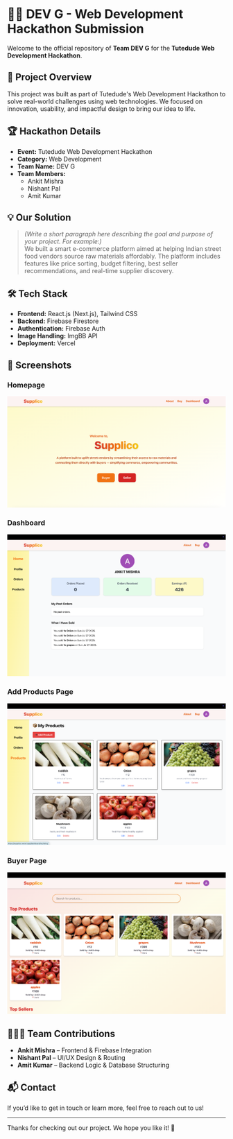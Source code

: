 # 🧑‍💻 DEV G - Web Development Hackathon Submission

Welcome to the official repository of **Team DEV G** for the **Tutedude Web Development Hackathon**.

## 🚀 Project Overview

This project was built as part of Tutedude's Web Development Hackathon to solve real-world challenges using web technologies. We focused on innovation, usability, and impactful design to bring our idea to life.

## 🏆 Hackathon Details

- **Event:** Tutedude Web Development Hackathon  
- **Category:** Web Development  
- **Team Name:** DEV G  
- **Team Members:**
  - Ankit Mishra  
  - Nishant Pal  
  - Amit Kumar  

## 💡 Our Solution

> *(Write a short paragraph here describing the goal and purpose of your project. For example:)*  
We built a smart e-commerce platform aimed at helping Indian street food vendors source raw materials affordably. The platform includes features like price sorting, budget filtering, best seller recommendations, and real-time supplier discovery.

## 🛠️ Tech Stack

- **Frontend:** React.js (Next.js), Tailwind CSS  
- **Backend:** Firebase Firestore  
- **Authentication:** Firebase Auth  
- **Image Handling:** ImgBB API  
- **Deployment:** Vercel

## 📸 Screenshots

### Homepage
![Homepage](./public/homepage.png)

### Dashboard
![Dashboard](./public/dashboard.png)

### Add Products Page
![Add Product](./public/addproducts.png)

### Buyer Page
![Buyer Page](./public/buyerpage.png)

## 🧑‍🤝‍🧑 Team Contributions

- **Ankit Mishra** – Frontend & Firebase Integration  
- **Nishant Pal** – UI/UX Design & Routing  
- **Amit Kumar** – Backend Logic & Database Structuring  

## 📬 Contact

If you’d like to get in touch or learn more, feel free to reach out to us!

---

Thanks for checking out our project. We hope you like it! 🙌
